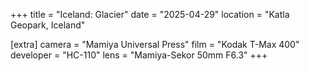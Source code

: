 +++
title =  "Iceland: Glacier"
date =  "2025-04-29"
location = "Katla Geopark, Iceland"

[extra]
camera =  "Mamiya Universal Press"
film =  "Kodak T-Max 400"
developer =  "HC-110"
lens = "Mamiya-Sekor 50mm F6.3"
+++
